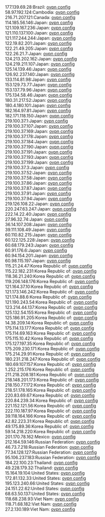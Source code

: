 177.139.69.28:Brazil: [ovpn config](vpn/177_139_69_28.ovpn)  
58.97.192.124:Cambodia: [ovpn config](vpn/58_97_192_124.ovpn)  
216.71.207.121:Canada: [ovpn config](vpn/216_71_207_121.ovpn)  
114.185.56.146:Japan: [ovpn config](vpn/114_185_56_146.ovpn)  
121.109.167.236:Japan: [ovpn config](vpn/121_109_167_236.ovpn)  
121.110.137.100:Japan: [ovpn config](vpn/121_110_137_100.ovpn)  
121.117.244.244:Japan: [ovpn config](vpn/121_117_244_244.ovpn)  
122.19.82.201:Japan: [ovpn config](vpn/122_19_82_201.ovpn)  
122.21.49.205:Japan: [ovpn config](vpn/122_21_49_205.ovpn)  
122.26.21.7:Japan: [ovpn config](vpn/122_26_21_7.ovpn)  
124.213.202.162:Japan: [ovpn config](vpn/124_213_202_162.ovpn)  
124.219.211.107:Japan: [ovpn config](vpn/124_219_211_107.ovpn)  
125.14.139.46:Japan: [ovpn config](vpn/125_14_139_46.ovpn)  
126.92.237.140:Japan: [ovpn config](vpn/126_92_237_140.ovpn)  
133.114.81.98:Japan: [ovpn config](vpn/133_114_81_98.ovpn)  
153.129.73.77:Japan: [ovpn config](vpn/153_129_73_77.ovpn)  
153.137.79.96:Japan: [ovpn config](vpn/153_137_79_96.ovpn)  
175.134.58.46:Japan: [ovpn config](vpn/175_134_58_46.ovpn)  
180.31.217.52:Japan: [ovpn config](vpn/180_31_217_52.ovpn)  
180.4.180.101:Japan: [ovpn config](vpn/180_4_180_101.ovpn)  
182.164.97.81:Japan: [ovpn config](vpn/182_164_97_81.ovpn)  
182.171.118.150:Japan: [ovpn config](vpn/182_171_118_150.ovpn)  
219.100.37.1:Japan: [ovpn config](vpn/219_100_37_1.ovpn)  
219.100.37.107:Japan: [ovpn config](vpn/219_100_37_107.ovpn)  
219.100.37.169:Japan: [ovpn config](vpn/219_100_37_169.ovpn)  
219.100.37.178:Japan: [ovpn config](vpn/219_100_37_178.ovpn)  
219.100.37.184:Japan: [ovpn config](vpn/219_100_37_184.ovpn)  
219.100.37.190:Japan: [ovpn config](vpn/219_100_37_190.ovpn)  
219.100.37.191:Japan: [ovpn config](vpn/219_100_37_191.ovpn)  
219.100.37.193:Japan: [ovpn config](vpn/219_100_37_193.ovpn)  
219.100.37.199:Japan: [ovpn config](vpn/219_100_37_199.ovpn)  
219.100.37.3:Japan: [ovpn config](vpn/219_100_37_3.ovpn)  
219.100.37.52:Japan: [ovpn config](vpn/219_100_37_52.ovpn)  
219.100.37.58:Japan: [ovpn config](vpn/219_100_37_58.ovpn)  
219.100.37.86:Japan: [ovpn config](vpn/219_100_37_86.ovpn)  
219.100.37.87:Japan: [ovpn config](vpn/219_100_37_87.ovpn)  
219.100.37.91:Japan: [ovpn config](vpn/219_100_37_91.ovpn)  
219.100.37.94:Japan: [ovpn config](vpn/219_100_37_94.ovpn)  
219.126.108.22:Japan: [ovpn config](vpn/219_126_108_22.ovpn)  
220.247.63.247:Japan: [ovpn config](vpn/220_247_63_247.ovpn)  
222.14.22.40:Japan: [ovpn config](vpn/222_14_22_40.ovpn)  
27.96.32.74:Japan: [ovpn config](vpn/27_96_32_74.ovpn)  
36.14.107.208:Japan: [ovpn config](vpn/36_14_107_208.ovpn)  
39.111.108.49:Japan: [ovpn config](vpn/39_111_108_49.ovpn)  
60.110.82.215:Japan: [ovpn config](vpn/60_110_82_215.ovpn)  
60.122.125.228:Japan: [ovpn config](vpn/60_122_125_228.ovpn)  
60.68.179.243:Japan: [ovpn config](vpn/60_68_179_243.ovpn)  
60.91.176.6:Japan: [ovpn config](vpn/60_91_176_6.ovpn)  
60.94.154.201:Japan: [ovpn config](vpn/60_94_154_201.ovpn)  
60.98.115.197:Japan: [ovpn config](vpn/60_98_115_197.ovpn)  
115.21.24.47:Korea Republic of: [ovpn config](vpn/115_21_24_47.ovpn)  
115.22.182.231:Korea Republic of: [ovpn config](vpn/115_22_182_231.ovpn)  
118.36.21.240:Korea Republic of: [ovpn config](vpn/118_36_21_240.ovpn)  
119.206.148.176:Korea Republic of: [ovpn config](vpn/119_206_148_176.ovpn)  
121.164.37.10:Korea Republic of: [ovpn config](vpn/121_164_37_10.ovpn)  
121.173.146.242:Korea Republic of: [ovpn config](vpn/121_173_146_242.ovpn)  
121.174.88.6:Korea Republic of: [ovpn config](vpn/121_174_88_6.ovpn)  
121.190.243.54:Korea Republic of: [ovpn config](vpn/121_190_243_54.ovpn)  
123.214.44.137:Korea Republic of: [ovpn config](vpn/123_214_44_137.ovpn)  
125.132.54.155:Korea Republic of: [ovpn config](vpn/125_132_54_155.ovpn)  
125.186.91.205:Korea Republic of: [ovpn config](vpn/125_186_91_205.ovpn)  
14.38.209.14:Korea Republic of: [ovpn config](vpn/14_38_209_14.ovpn)  
175.114.13.177:Korea Republic of: [ovpn config](vpn/175_114_13_177.ovpn)  
175.114.69.163:Korea Republic of: [ovpn config](vpn/175_114_69_163.ovpn)  
175.115.10.42:Korea Republic of: [ovpn config](vpn/175_115_10_42.ovpn)  
175.127.197.35:Korea Republic of: [ovpn config](vpn/175_127_197_35.ovpn)  
175.209.230.171:Korea Republic of: [ovpn config](vpn/175_209_230_171.ovpn)  
175.214.29.91:Korea Republic of: [ovpn config](vpn/175_214_29_91.ovpn)  
180.231.218.247:Korea Republic of: [ovpn config](vpn/180_231_218_247.ovpn)  
180.69.107.157:Korea Republic of: [ovpn config](vpn/180_69_107_157.ovpn)  
1.252.215.176:Korea Republic of: [ovpn config](vpn/1_252_215_176.ovpn)  
211.218.208.181:Korea Republic of: [ovpn config](vpn/211_218_208_181.ovpn)  
218.148.201.173:Korea Republic of: [ovpn config](vpn/218_148_201_173.ovpn)  
218.150.77.172:Korea Republic of: [ovpn config](vpn/218_150_77_172.ovpn)  
218.51.178.165:Korea Republic of: [ovpn config](vpn/218_51_178_165.ovpn)  
220.83.69.67:Korea Republic of: [ovpn config](vpn/220_83_69_67.ovpn)  
220.84.239.34:Korea Republic of: [ovpn config](vpn/220_84_239_34.ovpn)  
221.152.121.56:Korea Republic of: [ovpn config](vpn/221_152_121_56.ovpn)  
222.110.187.97:Korea Republic of: [ovpn config](vpn/222_110_187_97.ovpn)  
39.118.164.166:Korea Republic of: [ovpn config](vpn/39_118_164_166.ovpn)  
42.82.223.31:Korea Republic of: [ovpn config](vpn/42_82_223_31.ovpn)  
49.175.89.36:Korea Republic of: [ovpn config](vpn/49_175_89_36.ovpn)  
59.14.218.220:Korea Republic of: [ovpn config](vpn/59_14_218_220.ovpn)  
201.170.78.162:Mexico: [ovpn config](vpn/201_170_78_162.ovpn)  
212.164.59.146:Russian Federation: [ovpn config](vpn/212_164_59_146.ovpn)  
46.73.7.218:Russian Federation: [ovpn config](vpn/46_73_7_218.ovpn)  
77.34.128.127:Russian Federation: [ovpn config](vpn/77_34_128_127.ovpn)  
95.106.237.183:Russian Federation: [ovpn config](vpn/95_106_237_183.ovpn)  
184.22.100.23:Thailand: [ovpn config](vpn/184_22_100_23.ovpn)  
49.228.179.32:Thailand: [ovpn config](vpn/49_228_179_32.ovpn)  
15.164.19.104:United States: [ovpn config](vpn/15_164_19_104.ovpn)  
172.81.132.33:United States: [ovpn config](vpn/172_81_132_33.ovpn)  
195.123.240.66:United States: [ovpn config](vpn/195_123_240_66.ovpn)  
24.151.22.62:United States: [ovpn config](vpn/24_151_22_62.ovpn)  
68.63.50.137:United States: [ovpn config](vpn/68_63_50_137.ovpn)  
118.68.238.93:Viet Nam: [ovpn config](vpn/118_68_238_93.ovpn)  
118.71.68.182:Viet Nam: [ovpn config](vpn/118_71_68_182.ovpn)  
27.2.130.189:Viet Nam: [ovpn config](vpn/27_2_130_189.ovpn)  
